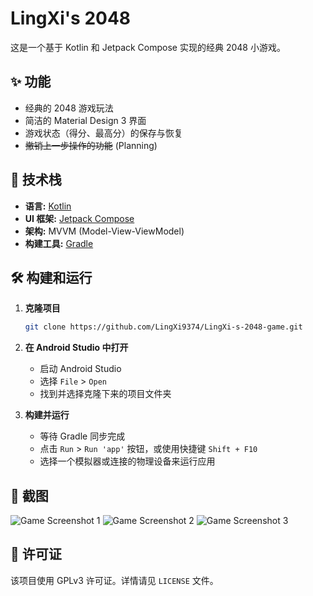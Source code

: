 # LingXi's 2048

这是一个基于 Kotlin 和 Jetpack Compose 实现的经典 2048 小游戏。

## ✨ 功能

*   经典的 2048 游戏玩法
*   简洁的 Material Design 3 界面
*   游戏状态（得分、最高分）的保存与恢复
*   ~~撤销上一步操作的功能~~ (Planning)

## 🚀 技术栈

*   **语言:** [Kotlin](https://kotlinlang.org/)
*   **UI 框架:** [Jetpack Compose](https://developer.android.com/jetpack/compose)
*   **架构:** MVVM (Model-View-ViewModel)
*   **构建工具:** [Gradle](https://gradle.org/)

## 🛠️ 构建和运行

1.  **克隆项目**
    ```bash
    git clone https://github.com/LingXi9374/LingXi-s-2048-game.git
    ```
2.  **在 Android Studio 中打开**
    *   启动 Android Studio
    *   选择 `File` > `Open`
    *   找到并选择克隆下来的项目文件夹

3.  **构建并运行**
    *   等待 Gradle 同步完成
    *   点击 `Run` > `Run 'app'` 按钮，或使用快捷键 `Shift + F10`
    *   选择一个模拟器或连接的物理设备来运行应用

## 📸 截图

![Game Screenshot 1](Screenshot_1.jpg) ![Game Screenshot 2](Screenshot_2.jpg) ![Game Screenshot 3](Screenshot_3.jpg)

## 📄 许可证

该项目使用 GPLv3 许可证。详情请见 `LICENSE` 文件。

